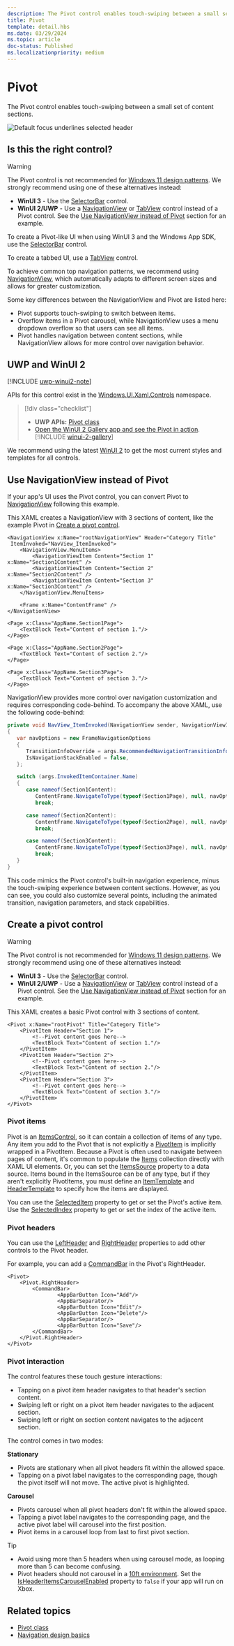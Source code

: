 ```yaml
---
description: The Pivot control enables touch-swiping between a small set of content sections.
title: Pivot
template: detail.hbs
ms.date: 03/29/2024
ms.topic: article
doc-status: Published
ms.localizationpriority: medium
---
```


# Pivot

The Pivot control enables touch-swiping between a small set of content sections.

![Default focus underlines selected header](images/pivot_focus_selectedHeader.png)

## Is this the right control?

> [!WARNING]
>The Pivot control is not recommended for [Windows 11 design patterns](../basics/app-silhouette.md). We strongly recommend using one of these alternatives instead:
>
> - **WinUI 3** - Use the [SelectorBar](/windows/windows-app-sdk/api/winrt/microsoft.ui.xaml.controls.selectorbar) control.
> - **WinUI 2/UWP** - Use a [NavigationView](navigationview.md) or [TabView](tab-view.md) control instead of a Pivot control. See the [Use NavigationView instead of Pivot](#use-navigationview-instead-of-pivot) section for an example.

To create a Pivot-like UI when using WinUI 3 and the Windows App SDK, use the [SelectorBar](/windows/windows-app-sdk/api/winrt/microsoft.ui.xaml.controls.selectorbar) control.

To create a tabbed UI, use a [TabView](tab-view.md) control.

To achieve common top navigation patterns, we recommend using [NavigationView](navigationview.md), which automatically adapts to different screen sizes and allows for greater customization.

Some key differences between the NavigationView and Pivot are listed here:

- Pivot supports touch-swiping to switch between items.
- Overflow items in a Pivot carousel, while NavigationView uses a menu dropdown overflow so that users can see all items.
- Pivot handles navigation between content sections, while NavigationView allows for more control over navigation behavior.

## UWP and WinUI 2

[!INCLUDE [uwp-winui2-note](../../../includes/uwp-winui-2-note.md)]

APIs for this control exist in the [Windows.UI.Xaml.Controls](/uwp/api/windows.ui.xaml.controls) namespace.

> [!div class="checklist"]
>
> - **UWP APIs:** [Pivot class](/uwp/api/windows.ui.xaml.controls.pivot)
> - [Open the WinUI 2 Gallery app and see the Pivot in action](winui2gallery:/item/Pivot). [!INCLUDE [winui-2-gallery](../../../includes/winui-2-gallery.md)]

We recommend using the latest [WinUI 2](../../winui/winui2/index.md) to get the most current styles and templates for all controls.

## Use NavigationView instead of Pivot

If your app's UI uses the Pivot control, you can convert Pivot to [NavigationView](/windows/winui/api/microsoft.ui.xaml.controls.navigationview) following this example.

This XAML creates a NavigationView with 3 sections of content, like the example Pivot in [Create a pivot control](#create-a-pivot-control).

```xaml
<NavigationView x:Name="rootNavigationView" Header="Category Title"
 ItemInvoked="NavView_ItemInvoked">
    <NavigationView.MenuItems>
        <NavigationViewItem Content="Section 1" x:Name="Section1Content" />
        <NavigationViewItem Content="Section 2" x:Name="Section2Content" />
        <NavigationViewItem Content="Section 3" x:Name="Section3Content" />
    </NavigationView.MenuItems>
    
    <Frame x:Name="ContentFrame" />
</NavigationView>

<Page x:Class="AppName.Section1Page">
    <TextBlock Text="Content of section 1."/>
</Page>

<Page x:Class="AppName.Section2Page">
    <TextBlock Text="Content of section 2."/>
</Page>

<Page x:Class="AppName.Section3Page">
    <TextBlock Text="Content of section 3."/>
</Page>
```

NavigationView provides more control over navigation customization and requires corresponding code-behind. To accompany the above XAML, use the following code-behind:

```csharp
private void NavView_ItemInvoked(NavigationView sender, NavigationViewItemInvokedEventArgs args)
{
   var navOptions = new FrameNavigationOptions
   {
      TransitionInfoOverride = args.RecommendedNavigationTransitionInfo,
      IsNavigationStackEnabled = false,
   };

   switch (args.InvokedItemContainer.Name)
   {
      case nameof(Section1Content):
         ContentFrame.NavigateToType(typeof(Section1Page), null, navOptions);
         break;

      case nameof(Section2Content):
         ContentFrame.NavigateToType(typeof(Section2Page), null, navOptions);
         break;

      case nameof(Section3Content):
         ContentFrame.NavigateToType(typeof(Section3Page), null, navOptions);
         break;
   }  
}
```

This code mimics the Pivot control's built-in navigation experience, minus the touch-swiping experience between content sections. However, as you can see, you could also customize several points, including the animated transition, navigation parameters, and stack capabilities.

## Create a pivot control

> [!WARNING]
>The Pivot control is not recommended for [Windows 11 design patterns](../basics/app-silhouette.md). We strongly recommend using one of these alternatives instead:
>
> - **WinUI 3** - Use the [SelectorBar](/windows/windows-app-sdk/api/winrt/microsoft.ui.xaml.controls.selectorbar) control.
> - **WinUI 2/UWP** - Use a [NavigationView](navigationview.md) or [TabView](tab-view.md) control instead of a Pivot control. See the [Use NavigationView instead of Pivot](#use-navigationview-instead-of-pivot) section for an example.

This XAML creates a basic Pivot control with 3 sections of content.

```xaml
<Pivot x:Name="rootPivot" Title="Category Title">
    <PivotItem Header="Section 1">
        <!--Pivot content goes here-->
        <TextBlock Text="Content of section 1."/>
    </PivotItem>
    <PivotItem Header="Section 2">
        <!--Pivot content goes here-->
        <TextBlock Text="Content of section 2."/>
    </PivotItem>
    <PivotItem Header="Section 3">
        <!--Pivot content goes here-->
        <TextBlock Text="Content of section 3."/>
    </PivotItem>
</Pivot>
```

### Pivot items

Pivot is an [ItemsControl](/windows/windows-app-sdk/api/winrt/microsoft.ui.xaml.controls.itemscontrol), so it can contain a collection of items of any type. Any item you add to the Pivot that is not explicitly a [PivotItem](/windows/windows-app-sdk/api/winrt/microsoft.ui.xaml.controls.pivotitem) is implicitly wrapped in a PivotItem. Because a Pivot is often used to navigate between pages of content, it's common to populate the [Items](/windows/windows-app-sdk/api/winrt/microsoft.ui.xaml.controls.itemscontrol.items) collection directly with XAML UI elements. Or, you can set the [ItemsSource](/windows/windows-app-sdk/api/winrt/microsoft.ui.xaml.controls.itemscontrol.itemssource) property to a data source. Items bound in the ItemsSource can be of any type, but if they aren't explicitly PivotItems, you must define an [ItemTemplate](/windows/windows-app-sdk/api/winrt/microsoft.ui.xaml.controls.itemscontrol.itemtemplate) and [HeaderTemplate](/windows/windows-app-sdk/api/winrt/microsoft.ui.xaml.controls.pivot.headertemplate) to specify how the items are displayed.

You can use the [SelectedItem](/windows/windows-app-sdk/api/winrt/microsoft.ui.xaml.controls.pivot.selecteditem) property to get or set the Pivot's active item. Use the [SelectedIndex](/windows/windows-app-sdk/api/winrt/microsoft.ui.xaml.controls.pivot.selectedindex) property to get or set the index of the active item.

### Pivot headers

You can use the [LeftHeader](/windows/windows-app-sdk/api/winrt/microsoft.ui.xaml.controls.pivot.leftheader) and [RightHeader](/windows/windows-app-sdk/api/winrt/microsoft.ui.xaml.controls.pivot.rightheader) properties to add other controls to the Pivot header.

For example, you can add a [CommandBar](./command-bar.md) in the Pivot's RightHeader.

```xaml
<Pivot>
    <Pivot.RightHeader>
        <CommandBar>
                <AppBarButton Icon="Add"/>
                <AppBarSeparator/>
                <AppBarButton Icon="Edit"/>
                <AppBarButton Icon="Delete"/>
                <AppBarSeparator/>
                <AppBarButton Icon="Save"/>
        </CommandBar>
    </Pivot.RightHeader>
</Pivot>
```

### Pivot interaction

The control features these touch gesture interactions:

- Tapping on a pivot item header navigates to that header's section content.
- Swiping left or right on a pivot item header navigates to the adjacent section.
- Swiping left or right on section content navigates to the adjacent section.

The control comes in two modes:

**Stationary**

- Pivots are stationary when all pivot headers fit within the allowed space.
- Tapping on a pivot label navigates to the corresponding page, though the pivot itself will not move. The active pivot is highlighted.

**Carousel**

- Pivots carousel when all pivot headers don't fit within the allowed space.
- Tapping a pivot label navigates to the corresponding page, and the active pivot label will carousel into the first position.
- Pivot items in a carousel loop from last to first pivot section.

> [!TIP]
>
> - Avoid using more than 5 headers when using carousel mode, as looping more than 5 can become confusing.
> - Pivot headers should not carousel in a [10ft environment](../devices/designing-for-tv.md). Set the [IsHeaderItemsCarouselEnabled](/windows/windows-app-sdk/api/winrt/microsoft.ui.xaml.controls.pivot.IsHeaderItemsCarouselEnabled) property to `false` if your app will run on Xbox.

## Related topics

- [Pivot class](/windows/windows-app-sdk/api/winrt/microsoft.ui.xaml.controls.pivot)
- [Navigation design basics](../basics/navigation-basics.md)
